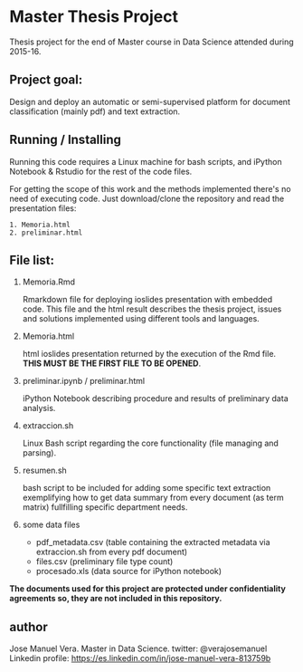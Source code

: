 # Master Thesis Project

Thesis project for the end of Master course in Data Science attended during 2015-16.

## Project goal:

Design and deploy an automatic or semi-supervised platform for document classification (mainly pdf) and text extraction.

## Running / Installing

Running this code requires a Linux machine for bash scripts, and iPython Notebook & Rstudio for the rest of the code files.

For getting the scope of this work and the methods implemented there's no need of executing code. Just download/clone the repository and read the presentation files:

	1. Memoria.html
	2. preliminar.html
	
## File list:

1. Memoria.Rmd

	Rmarkdown file for deploying ioslides presentation with embedded code. This file and the html result describes the thesis project, issues and solutions implemented using different tools and languages.

2. Memoria.html

	html ioslides presentation returned by the execution of the Rmd file. **THIS MUST BE THE FIRST FILE TO BE OPENED**.

3. preliminar.ipynb / preliminar.html

	iPython Notebook describing procedure and results of preliminary data analysis. 
	
4. extraccion.sh
	
	Linux Bash script regarding the core functionality (file managing and parsing).

4. resumen.sh

	bash script to be included for adding some specific text extraction exemplifying how to get data summary from every document (as term matrix) fullfilling specific department needs.

5. some data files
	
	- pdf_metadata.csv (table containing the extracted metadata via extraccion.sh from every pdf document)
	- files.csv (preliminary file type count)
	- procesado.xls (data source for iPython notebook)
	

**The documents used for this project are protected under confidentiality agreements so, they are not included in this repository.**

## author

Jose Manuel Vera.
Master in Data Science. 
twitter: @verajosemanuel
Linkedin profile: https://es.linkedin.com/in/jose-manuel-vera-813759b

